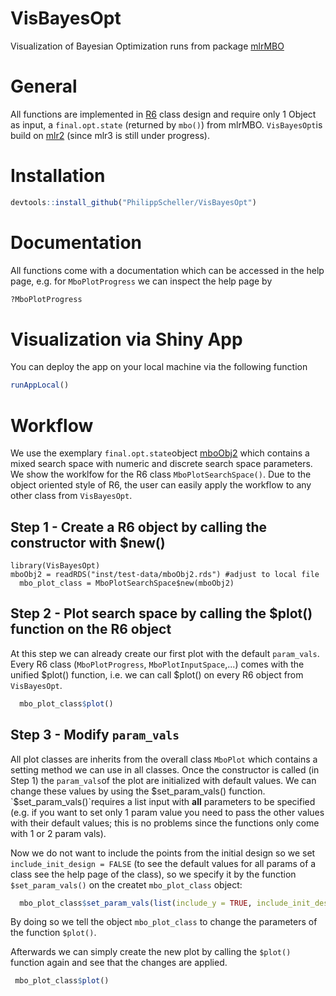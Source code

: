 # VisBayesOpt
Visualization of Bayesian Optimization runs from package [mlrMBO](https://mlrmbo.mlr-org.com/index.html)

# General
All functions are implemented in [R6](https://r6.r-lib.org) class design and require only 1 Object as input, a `final.opt.state` (returned by `mbo()`) from mlrMBO. `VisBayesOpt`is build on [mlr2](https://github.com/mlr-org/mlr) (since mlr3 is still under progress).

# Installation
```r
devtools::install_github("PhilippScheller/VisBayesOpt")
```

# Documentation
All functions come with a documentation which can be accessed in the help page, e.g. for `MboPlotProgress` we can inspect the help page by
```r
?MboPlotProgress
```

# Visualization via Shiny App
You can deploy the app on your local machine via the following function

```r
runAppLocal()
```

# Workflow
We use the exemplary `final.opt.state`object [mboObj2](inst/test-data/mboObj2.rds) which contains a mixed search space with numeric and discrete search space parameters. We show the worklfow for the R6 class `MboPlotSearchSpace()`.
Due to the object oriented style of R6, the user can easily apply the workflow to any other class from `VisBayesOpt`.

## Step 1 - Create a R6 object by calling the constructor with $new()
```r{}
library(VisBayesOpt)
mboObj2 = readRDS("inst/test-data/mboObj2.rds") #adjust to local file
  mbo_plot_class = MboPlotSearchSpace$new(mboObj2)
  ```
## Step 2 - Plot search space by calling the $plot() function on the R6 object
At this step we can already create our first plot with the default `param_vals`. Every R6 class (`MboPlotProgress`, `MboPlotInputSpace`,...) comes with the unified $plot() function, i.e. we can call $plot() on every R6 object from `VisBayesOpt`.
```r
  mbo_plot_class$plot()
```
## Step 3 - Modify `param_vals`
All plot classes are inherits from the overall class `MboPlot` which contains a setting method we can use in all classes. Once the constructor is called (in Step 1) the `param_vals`of the plot are initialized with default values. We can change these values by using the $set_param_vals() function.   
`$set_param_vals()`requires a list input with **all** parameters to be specified (e.g. if you want to set only 1 param value you need to pass the other values with their default values; this is no problems since the functions only come with 1 or 2 param vals).  

Now we do not want to include the points from the initial design so we set `include_init_design = FALSE` (to see the default values for all params of a class see the help page of the class), so we specify it by the function `$set_param_vals()` on the createt `mbo_plot_class` object:

```r
  mbo_plot_class$set_param_vals(list(include_y = TRUE, include_init_design = FALSE))
```

By doing so we tell the object `mbo_plot_class` to change the parameters of the function `$plot()`. 

Afterwards we can simply create the new plot by calling the `$plot()` function again and see that the changes are applied.
```r
 mbo_plot_class$plot()
```


  
  
